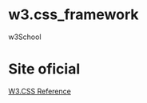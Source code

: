 # w3.css_framework
w3School

# Site oficial
[W3.CSS Reference](https://www.w3schools.com/w3css/w3css_references.asp)